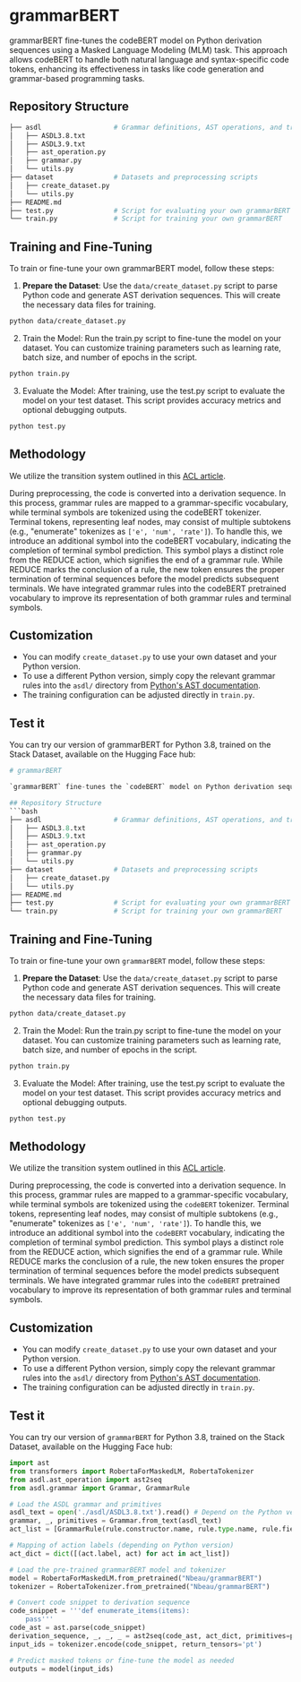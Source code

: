 # grammarBERT

grammarBERT fine-tunes the codeBERT model on Python derivation sequences using a Masked Language Modeling (MLM) task. This approach allows codeBERT to handle both natural language and syntax-specific code tokens, enhancing its effectiveness in tasks like code generation and grammar-based programming tasks.

## Repository Structure
```bash 
├── asdl                  # Grammar definitions, AST operations, and transition system
│   ├── ASDL3.8.txt
│   ├── ASDL3.9.txt
│   ├── ast_operation.py
│   ├── grammar.py
│   └── utils.py
├── dataset               # Datasets and preprocessing scripts
│   ├── create_dataset.py
│   └── utils.py
├── README.md             
├── test.py               # Script for evaluating your own grammarBERT
└── train.py              # Script for training your own grammarBERT
```
## Training and Fine-Tuning

To train or fine-tune your own grammarBERT model, follow these steps:

1. **Prepare the Dataset**: Use the `data/create_dataset.py` script to parse Python code and generate AST derivation sequences. This will create the necessary data files for training.

```bash
python data/create_dataset.py
```
2. Train the Model: Run the train.py script to fine-tune the model on your dataset. You can customize training parameters such as learning rate, batch size, and number of epochs in the script.
```bash
python train.py
```
3.  Evaluate the Model: After training, use the test.py script to evaluate the model on your test dataset. This script provides accuracy metrics and optional debugging outputs.
```bash 
python test.py
```


## Methodology

We utilize the transition system outlined in this [ACL article](https://aclanthology.org/2022.findings-acl.173.pdf).


During preprocessing, the code is converted into a derivation sequence. In this process, grammar rules are mapped to a grammar-specific vocabulary, while terminal symbols are tokenized using the codeBERT tokenizer. Terminal tokens, representing leaf nodes, may consist of multiple subtokens (e.g., "enumerate" tokenizes as `['e', 'num', 'rate']`). To handle this, we introduce an additional symbol into the codeBERT vocabulary, indicating the completion of terminal symbol prediction. This symbol plays a distinct role from the REDUCE action, which signifies the end of a grammar rule. While REDUCE marks the conclusion of a rule, the new token ensures the proper termination of terminal sequences before the model predicts subsequent terminals.  We have integrated grammar rules into the codeBERT pretrained vocabulary to improve its representation of both grammar rules and terminal symbols.

## Customization

- You can modify `create_dataset.py` to use your own dataset and your Python version.
- To use a different Python version, simply copy the relevant grammar rules into the `asdl/` directory from [Python's AST documentation](https://docs.python.org/3/library/ast.html).
- The training configuration can be adjusted directly in `train.py`.

## Test it

You can try our version of grammarBERT for Python 3.8, trained on the Stack Dataset, available on the Hugging Face hub:

```python
# grammarBERT

`grammarBERT` fine-tunes the `codeBERT` model on Python derivation sequences using a Masked Language Modeling (MLM) task. This approach allows `codeBERT` to handle both natural language and syntax-specific code tokens, enhancing its effectiveness in tasks like code generation and grammar-based programming tasks.

## Repository Structure
```bash 
├── asdl                  # Grammar definitions, AST operations, and transition system
│   ├── ASDL3.8.txt
│   ├── ASDL3.9.txt
│   ├── ast_operation.py
│   ├── grammar.py
│   └── utils.py
├── dataset               # Datasets and preprocessing scripts
│   ├── create_dataset.py
│   └── utils.py
├── README.md             
├── test.py               # Script for evaluating your own grammarBERT
└── train.py              # Script for training your own grammarBERT
```
## Training and Fine-Tuning

To train or fine-tune your own `grammarBERT` model, follow these steps:

1. **Prepare the Dataset**: Use the `data/create_dataset.py` script to parse Python code and generate AST derivation sequences. This will create the necessary data files for training.

```bash
python data/create_dataset.py
```
2. Train the Model: Run the train.py script to fine-tune the model on your dataset. You can customize training parameters such as learning rate, batch size, and number of epochs in the script.
```bash
python train.py
```
3.  Evaluate the Model: After training, use the test.py script to evaluate the model on your test dataset. This script provides accuracy metrics and optional debugging outputs.
```bash 
python test.py
```


## Methodology

We utilize the transition system outlined in this [ACL article](https://aclanthology.org/2022.findings-acl.173.pdf).


During preprocessing, the code is converted into a derivation sequence. In this process, grammar rules are mapped to a grammar-specific vocabulary, while terminal symbols are tokenized using the `codeBERT` tokenizer. Terminal tokens, representing leaf nodes, may consist of multiple subtokens (e.g., "enumerate" tokenizes as `['e', 'num', 'rate']`). To handle this, we introduce an additional symbol into the `codeBERT` vocabulary, indicating the completion of terminal symbol prediction. This symbol plays a distinct role from the REDUCE action, which signifies the end of a grammar rule. While REDUCE marks the conclusion of a rule, the new token ensures the proper termination of terminal sequences before the model predicts subsequent terminals.  We have integrated grammar rules into the `codeBERT` pretrained vocabulary to improve its representation of both grammar rules and terminal symbols.

## Customization

- You can modify `create_dataset.py` to use your own dataset and your Python version.
- To use a different Python version, simply copy the relevant grammar rules into the `asdl/` directory from [Python's AST documentation](https://docs.python.org/3/library/ast.html).
- The training configuration can be adjusted directly in `train.py`.

## Test it

You can try our version of `grammarBERT` for Python 3.8, trained on the Stack Dataset, available on the Hugging Face hub:

```python
import ast
from transformers import RobertaForMaskedLM, RobertaTokenizer
from asdl.ast_operation import ast2seq
from asdl.grammar import Grammar, GrammarRule

# Load the ASDL grammar and primitives
asdl_text = open('./asdl/ASDL3.8.txt').read() # Depend on the Python version you want
grammar, _, primitives = Grammar.from_text(asdl_text)
act_list = [GrammarRule(rule.constructor.name, rule.type.name, rule.fields) for rule in grammar]

# Mapping of action labels (depending on Python version)
act_dict = dict([(act.label, act) for act in act_list])

# Load the pre-trained grammarBERT model and tokenizer
model = RobertaForMaskedLM.from_pretrained("Nbeau/grammarBERT")
tokenizer = RobertaTokenizer.from_pretrained("Nbeau/grammarBERT")

# Convert code snippet to derivation sequence
code_snippet = '''def enumerate_items(items):
    pass'''
code_ast = ast.parse(code_snippet)
derivation_sequence, _, _, _ = ast2seq(code_ast, act_dict, primitives=primitives)
input_ids = tokenizer.encode(code_snippet, return_tensors='pt')

# Predict masked tokens or fine-tune the model as needed
outputs = model(input_ids)
```
